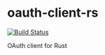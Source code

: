 oauth-client-rs
===============

[![Build Status](https://travis-ci.org/gifnksm/oauth-client-rs.svg)](https://travis-ci.org/gifnksm/oauth-client-rs)

OAuth client for Rust
